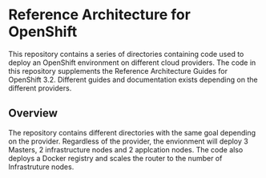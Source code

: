 # Reference Architecture for OpenShift
This repository contains a series of directories containing code used to deploy an OpenShift environment on different cloud providers. The code in this repository supplements the Reference Architecture Guides for OpenShift 3.2. Different guides and documentation exists depending on the different providers.

## Overview
The repository contains different directories with the same goal depending on the provider. Regardless of the provider, the envionment will deploy 3 Masters, 2 infrastructure nodes and 2 applcation nodes. The code also deploys a Docker registry and scales the router to the number of Infrastruture nodes.
